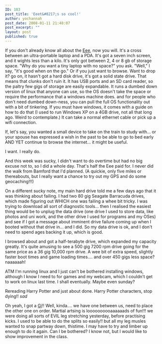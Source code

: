 ```yaml
---
ID: 103
post_title: 'Eeet&#8217;s so cool!'
author: yochannah
post_date: 2008-01-11 21:48:07
post_excerpt: ""
layout: post
published: true
---
```

If you don't already know all about the <a href="http://www.ebuyer.com/product/135074">Eee</a>, now you will. It's a cross between an ultra-portable laptop and a PDA. It's got a seven inch screen, and it wights less than a kilo. It's only got between 2, 4 or 8 gb of storage space. "Why do you want a tiny laptop with no space?" you ask. "Well," I say, "it's good when on the go." Or if you just want to browse. Want to drop it? go on, it hasn't got a hard disk drive, it's got a solid state drive. That means that clunks don't ruin it. It has USB ports and an SD card reader, so the paltry few gigs of storage are easily expandable. It runs a dumbed down version of linux that anyone can use, so the OS doesn't take the space or require the performance that a windows machine does. and for people who don't need dumbed down-ness, you can pull the full OS functionality out with a bit of tinkering. If you must have windows, it comes with a guide on how to do that (I used to run Windows XP on a 4GB drive, not all that long ago. Weird to contemplate.) It can take a normal ethernet cable or pick up a wifi connection. 

If, let's say, you wanted a small device to take on the train to study with... or your spouse has expressed a wish in the past to be able to go to bed early AND YET continue to browse the internet... it might be useful.

I want. I really do. 

And this week was sucky, I didn't want to do overtime but had no big excuse not to, so I did a whole day. That's half the Eee paid for. I never did the walk from Bamford that I'd planned. (A quickie, only five miles or thereabouts, but I really want a chance to try out my GPS and do some geocaching!!!)

On a different sucky note, my main hard drive told me a few days ago that it was thinking about failing. I had two 80 gig Seagate Barracuda drives, which made figuring out WHICH one was failing a whee bit tricky. I was trying to download all sort of diagnostic tools... then I realised the easiest thing would be to unplug the data drive (one drive I used to store data, like photos and uni work, and the other drive I used for programs and my OSes) and see if I got a message about imminent drive failure coming up when I booted without that drive in... and I did. So my data drive is ok, and I don't need to spend ages backing it up, which is good. 

I browsed about and got a half-terabyte drive, which expanded my capacity greatly. It's quite amusing to see a 500 gig 7200 rpm drive going for the same price as a 36 gig 10,000 rpm drive. A wee bit of extra speed, slightly faster boot times and game loading times.... and over 450 gigs less space? naaaaaah! 

ATM I'm running linux and I just can't be bothered installing windows, although I know I need to for games and my webcam, which I couldn't get to work on linux last time. I shall eventually. Maybe even sunday?

Rereading Harry Potter and just about done. Harry Potter characters, stop dying!! *sad*

Oh yeah, I got a <a href="http://en.wikipedia.org/wiki/Judogi">Gi</a>!! Well, kinda.... we have one between us, need to place the other one on order. Martial artsing is loooooooooaaaaaads of fun!!! we were doing all sorts of EVIL leg stretching yesterday, before practising kicks. I used to be able to do the splits so easily!! but all my leg musles wanted to snap partway down, thistime. I may have to try and limber up enough to do it again. Can I be bothered? I know not, but I would like to show improvement in the class.